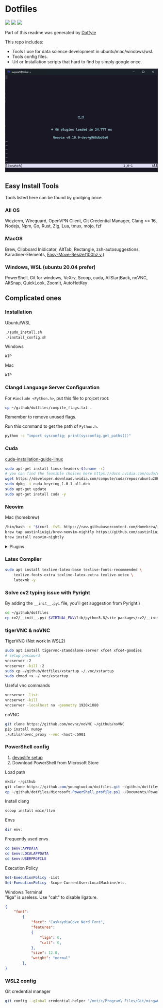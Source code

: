 # Dotfiles

<a href="https://dotfyle.com/youngtuotuo/dotfiles-nvim"><img src="https://dotfyle.com/youngtuotuo/dotfiles-nvim/badges/plugins?style=flat" /></a>
<a href="https://dotfyle.com/youngtuotuo/dotfiles-nvim"><img src="https://dotfyle.com/youngtuotuo/dotfiles-nvim/badges/leaderkey?style=flat" /></a>
<a href="https://dotfyle.com/youngtuotuo/dotfiles-nvim"><img src="https://dotfyle.com/youngtuotuo/dotfiles-nvim/badges/plugin-manager?style=flat" /></a>

Part of this readme was generated by [Dotfyle](https://dotfyle.com)

This repo includes:

- Tools I use for data science development in ubuntu/mac/windows/wsl.
- Tools config files.
- Url or Installation scripts that hard to find by simply google once.

![image](pictures/startup.png)

## Easy Install Tools

Tools listed here can be found by goolging once.

### All OS

Wezterm, Wireguard, OpenVPN Client, Git Credential Manager, Clang >= 16,\
Nodejs, Npm, Go, Rust, Zig, Lua, tmux, mojo, fzf

### MacOS

Brew, Clipboard Inidicator, AltTab, Rectangle, zsh-autosuggestions,\
Karadiner-Elements, [Easy-Move-Resize(100hz v.)](https://drive.google.com/file/d/1bdyYV0fyfmAnF1Lla08BVVKNLJTMiQwU/view?usp=drive_link)

### Windows, WSL (ubuntu 20.04 prefer)

PowerShell, Git for windows, VcXrv, Scoop, cuda, AllStartBack, noVNC,\
AltSnap, QuickLook, ZoomIt, AutoHotKey

## Complicated ones

### Installation

Ubuntu/WSL

```bash
./sudo_install.sh
./install_config.sh
```

Windows

```powershell
WIP
```

Mac

```zsh
WIP
```

### Clangd Language Server Configuration

For `#include <Python.h>`, put this file to projcet root:

```bash
cp ~/github/dotfiles/compile_flags.txt .
```

Remember to remove unused flags.

Run this command to get the path of `Python.h`.

```bash
python -c "import sysconfig; print(sysconfig.get_paths())"
```

### Cuda

[cuda-installation-guide-linux](https://docs.nvidia.com/cuda/cuda-installation-guide-linux/index.html)

```bash
sudo apt-get install linux-headers-$(uname -r)
# you can find the feasible choices here https://docs.nvidia.com/cuda/cuda-installation-guide-linux/index.html#network-repo-installation-for-ubuntu
wget https://developer.download.nvidia.com/compute/cuda/repos/ubuntu2004/x86_64/cuda-keyring_1.0-1_all.deb
sudo dpkg -i cuda-keyring_1.0-1_all.deb
sudo apt-get update
sudo apt-get install cuda -y
```

### Neovim

Mac (homebrew)

```bash
/bin/bash -c "$(curl -fsSL https://raw.githubusercontent.com/Homebrew/install/HEAD/install.sh)"
brew tap austinliuigi/brew-neovim-nightly https://github.com/austinliuigi/brew-neovim-nightly.git
brew install neovim-nightly
```

<details>
<summary>Plugins</summary>

bars-and-lines

+ [luukvbaal/statuscol.nvim](https://dotfyle.com/plugins/luukvbaal/statuscol.nvim)

color

+ [folke/twilight.nvim](https://dotfyle.com/plugins/folke/twilight.nvim)

colorscheme

+ [rose-pine/neovim](https://dotfyle.com/plugins/rose-pine/neovim)

comment

+ [numToStr/Comment.nvim](https://dotfyle.com/plugins/numToStr/Comment.nvim)
+ [danymat/neogen](https://dotfyle.com/plugins/danymat/neogen)
+ [folke/todo-comments.nvim](https://dotfyle.com/plugins/folke/todo-comments.nvim)

completion

+ [hrsh7th/nvim-cmp](https://dotfyle.com/plugins/hrsh7th/nvim-cmp)

diagnostics

+ [folke/trouble.nvim](https://dotfyle.com/plugins/folke/trouble.nvim)

editing-support

+ [debugloop/telescope-undo.nvim](https://dotfyle.com/plugins/debugloop/telescope-undo.nvim)
+ [nvim-treesitter/nvim-treesitter-context](https://dotfyle.com/plugins/nvim-treesitter/nvim-treesitter-context)
+ [folke/zen-mode.nvim](https://dotfyle.com/plugins/folke/zen-mode.nvim)
+ [cshuaimin/ssr.nvim](https://dotfyle.com/plugins/cshuaimin/ssr.nvim)
+ [Wansmer/treesj](https://dotfyle.com/plugins/Wansmer/treesj)

formatting

+ [stevearc/conform.nvim](https://dotfyle.com/plugins/stevearc/conform.nvim)

fuzzy-finder

+ [nvim-telescope/telescope.nvim](https://dotfyle.com/plugins/nvim-telescope/telescope.nvim)

git

+ [lewis6991/gitsigns.nvim](https://dotfyle.com/plugins/lewis6991/gitsigns.nvim)

indent

+ [lukas-reineke/indent-blankline.nvim](https://dotfyle.com/plugins/lukas-reineke/indent-blankline.nvim)

lsp

+ [neovim/nvim-lspconfig](https://dotfyle.com/plugins/neovim/nvim-lspconfig)
+ [mfussenegger/nvim-lint](https://dotfyle.com/plugins/mfussenegger/nvim-lint)
+ [j-hui/fidget.nvim](https://dotfyle.com/plugins/j-hui/fidget.nvim)
+ [stevearc/aerial.nvim](https://dotfyle.com/plugins/stevearc/aerial.nvim)

lsp-installer

+ [williamboman/mason.nvim](https://dotfyle.com/plugins/williamboman/mason.nvim)

markdown-and-latex

+ [micangl/cmp-vimtex](https://dotfyle.com/plugins/micangl/cmp-vimtex)
+ [iamcco/markdown-preview.nvim](https://dotfyle.com/plugins/iamcco/markdown-preview.nvim)

marks

+ [ThePrimeagen/harpoon](https://dotfyle.com/plugins/ThePrimeagen/harpoon)

motion

+ [backdround/neowords.nvim](https://dotfyle.com/plugins/backdround/neowords.nvim)

nvim-dev

+ [folke/neodev.nvim](https://dotfyle.com/plugins/folke/neodev.nvim)
+ [nvim-lua/plenary.nvim](https://dotfyle.com/plugins/nvim-lua/plenary.nvim)

plugin-manager

+ [folke/lazy.nvim](https://dotfyle.com/plugins/folke/lazy.nvim)

snippet

+ [L3MON4D3/LuaSnip](https://dotfyle.com/plugins/L3MON4D3/LuaSnip)

split-and-window

+ [anuvyklack/windows.nvim](https://dotfyle.com/plugins/anuvyklack/windows.nvim)

startup

+ [goolord/alpha-nvim](https://dotfyle.com/plugins/goolord/alpha-nvim)

syntax

+ [kylechui/nvim-surround](https://dotfyle.com/plugins/kylechui/nvim-surround)
+ [nvim-treesitter/nvim-treesitter-textobjects](https://dotfyle.com/plugins/nvim-treesitter/nvim-treesitter-textobjects)
+ [nvim-treesitter/nvim-treesitter](https://dotfyle.com/plugins/nvim-treesitter/nvim-treesitter)

Language Servers

clangd, gopls, lua_ls, pyright, ruff_lsp, texlab, zls,

</details>

### Latex Compiler

```bash
sudo apt install texlive-latex-base texlive-fonts-recommended \
    texlive-fonts-extra texlive-latex-extra texlive-xetex \
    latexmk -y
```

### Solve cv2 typing issue with Pyright

By adding the `__init__.pyi` file, you'll get suggestion from Pyright.\

```bash
cd ~/github/dotfiles
cp cv2/__init__.pyi $VIRTUAL_ENV/lib/python3.8/site-packages/cv2/__init__.pyi
```

### tigerVNC & noVNC

TigerVNC (Not work in WSL2)

```bash
sudo apt install tigervnc-standalone-server xfce4 xfce4-goodies
# setup password
vncserver :2
vncserver -kill :2
sudo cp ~/github/dotfiles/xstartup ~/.vnc/xstartup
sudo chmod +x ~/.vnc/xstartup
```

Useful vnc commands

```bash
vncserver -list
vncserver -kill
vncserver -localhost no -geometry 1920x1080
```

noVNC

```bash
git clone https://github.com/novnc/noVNC ~/github/noVNC
pip install numpy
./utils/novnc_proxy --vnc <host>:5901
```

### PowerShell config

 1. [devaslife setup](https://www.youtube.com/watch?v=5-aK2_WwrmM&t=540s)
 2. Download PowerShell from Microsoft Store

Load path

```powershell
mkdir ~/github
git clone https://github.com/youngtuotuo/dotfiles.git ~/github/dotfiles
cp ~/github/dotfiles/Microsoft.PowerShell_profile.ps1 ~/Documents/PowerShell/
```

Install clang

```powershell
scoop install main/llvm
```

Envs

```powershell
dir env:
```

Frequently used envs

```powershell
cd $env:APPDATA
cd $env:LOCALAPPDATA
cd $env:USERPROFILE
```

Execution Policy

```powershell
Get-ExecutionPolicy -List
Set-ExecutionPolicy -Scope CurrentUser/LocalMachine/etc.
```

Windows Terminal\
"liga" is useless. Use "calt" to disable ligature.

```json
{
    "font":
        {
            "face": "CaskaydiaCove Nerd Font",
            "features":
            {
                "liga": 0,
                "calt": 0,
            },
            "size": 12.0,
            "weight": "normal"
        },
}
```

### WSL2 config

Git credential manager

```bash
git config --global credential.helper "/mnt/c/Program\ Files/Git/mingw64/bin/git-credential-manager.exe"
```
